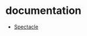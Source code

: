 <!-- generated by markdown-notes-tree -->

# documentation

<!-- optional markdown-notes-tree directory description starts here -->

<!-- optional markdown-notes-tree directory description ends here -->

- [Spectacle](project.md)
